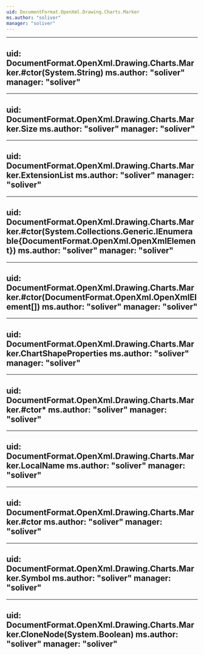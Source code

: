 ```yaml
---
uid: DocumentFormat.OpenXml.Drawing.Charts.Marker
ms.author: "soliver"
manager: "soliver"
---
```


---
uid: DocumentFormat.OpenXml.Drawing.Charts.Marker.#ctor(System.String)
ms.author: "soliver"
manager: "soliver"
---

---
uid: DocumentFormat.OpenXml.Drawing.Charts.Marker.Size
ms.author: "soliver"
manager: "soliver"
---

---
uid: DocumentFormat.OpenXml.Drawing.Charts.Marker.ExtensionList
ms.author: "soliver"
manager: "soliver"
---

---
uid: DocumentFormat.OpenXml.Drawing.Charts.Marker.#ctor(System.Collections.Generic.IEnumerable{DocumentFormat.OpenXml.OpenXmlElement})
ms.author: "soliver"
manager: "soliver"
---

---
uid: DocumentFormat.OpenXml.Drawing.Charts.Marker.#ctor(DocumentFormat.OpenXml.OpenXmlElement[])
ms.author: "soliver"
manager: "soliver"
---

---
uid: DocumentFormat.OpenXml.Drawing.Charts.Marker.ChartShapeProperties
ms.author: "soliver"
manager: "soliver"
---

---
uid: DocumentFormat.OpenXml.Drawing.Charts.Marker.#ctor*
ms.author: "soliver"
manager: "soliver"
---

---
uid: DocumentFormat.OpenXml.Drawing.Charts.Marker.LocalName
ms.author: "soliver"
manager: "soliver"
---

---
uid: DocumentFormat.OpenXml.Drawing.Charts.Marker.#ctor
ms.author: "soliver"
manager: "soliver"
---

---
uid: DocumentFormat.OpenXml.Drawing.Charts.Marker.Symbol
ms.author: "soliver"
manager: "soliver"
---

---
uid: DocumentFormat.OpenXml.Drawing.Charts.Marker.CloneNode(System.Boolean)
ms.author: "soliver"
manager: "soliver"
---
